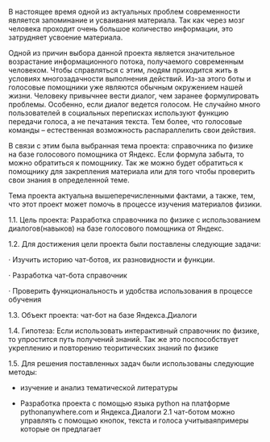 В настоящее время одной из актуальных проблем современности является запоминание и усваивания материала. Так как через мозг человека проходит очень большое количество информации, это затрудняет усвоение материала.

Одной из причин выбора данной проекта является значительное возрастание информационного потока, получаемого современным человеком. Чтобы справляться с этим, людям приходится жить в условиях многозадачности выполнения действий. Из-за этого боты и голосовые помощники уже являются обычным окружением нашей жизни. Человеку привычнее вести диалог, чем заранее формулировать проблемы. Особенно, если диалог ведется голосом. Не случайно много пользователей в социальных переписках используют функцию передачи голоса, а не печатания текста. Тем более, что голосовые команды – естественная возможность распараллелить свои действия.

В связи с этим была выбранная тема проекта: справочника по физике на базе голосового помощника от Яндекс. Если формула забыта, то можно обратиться к помощнику. Так же можно будет обратиться к помощнику для закрепления материала или для того чтобы проверить свои знания в определенной теме.

Тема проекта актуальна вышеперечисленными фактами, а также, тем, что этот проект может помочь в процессе изучения материалов физики.

1.1. Цель проекта: Разработка справочника по физике с использованием диалогов(навыков) на базе голосового помощника от Яндекс.

1.2. Для достижения цели проекта были поставлены следующие задачи:

· Изучить историю чат-ботов, их разновидности и функции.

· Разработка чат-бота справочник

· Проверить функциональность и удобства использования в процессе обучения

1.3. Объект проекта: чат-бот на базе Яндекса.Диалоги

1.4. Гипотеза: Если использовать интерактивный справочник по физике, то упростится путь получений знаний. Так же это поспособствует укреплению и повторению теоритических знаний по физике

1.5. Для решения поставленных задач были использованы следующие методы:

- изучение и анализ тематической литературы

- Разработка проекта с помощью языка python на платформе pythonanywhere.com и Яндекса.Диалоги
2.1 чат-ботом можно управлять с помощью кнопок, текста и голоса учитываяпримеры которые он предлагает